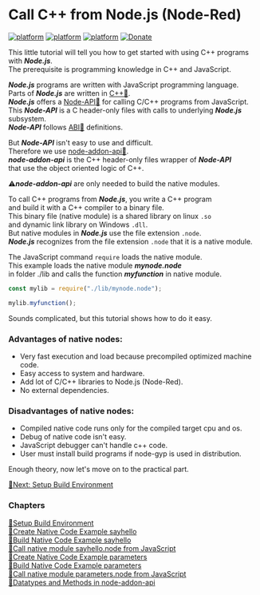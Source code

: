 # Call C++ from Node.js (Node-Red)
[![platform](https://img.shields.io/badge/platform-Node.js-green)](https://nodejs.org/en/)
[![platform](https://img.shields.io/badge/platform-Node--RED-red)](https://nodered.org)
[![platform](https://img.shields.io/badge/platform-Raspberry--Pi-ff69b4)](https://www.raspberrypi.com/)
[![Donate](https://img.shields.io/badge/Donate-PayPal-blue.svg)](https://www.paypal.com/cgi-bin/webscr?cmd=_s-xclick&hosted_button_id=ZDRCZBQFWV3A6)

This little tutorial will tell you how to get started with using C++ programs with ***Node.js***.<br>
The prerequisite is programming knowledge in C++ and JavaScript.<br>

***Node.js*** programs are written with JavaScript programming language.<br>
Parts of ***Node.js*** are written in [C++📌](https://github.com/nodejs/node/tree/main/deps).<br>
***Node.js*** offers a [Node-API📌](https://nodejs.org/api/n-api.html) for calling C/C++ programs from JavaScript.<br>
This ***Node-API*** is a C header-only files with calls to underlying ***Node.js*** subsystem.<br>
***Node-API*** follows [ABI📌](https://nodejs.org/en/docs/guides/abi-stability/) definitions.<br>

But ***Node-API*** isn't easy to use and difficult.<br>
Therefore we use [node-addon-api📌](https://github.com/nodejs/node-addon-api).<br>
***node-addon-api*** is the C++ header-only files wrapper of ***Node-API***<br>
that use the object oriented logic of C++.<br>

⚠️***node-addon-api*** are only needed to build the native modules.<br> 

To call C++ programs from ***Node.js***, you write a C++ program<br>
and build it with a C++ compiler to a binary file.<br>
This binary file (native module) is a shared library on linux ```.so```<br>
and dynamic link library on Windows ```.dll```.<br>
But native modules in ***Node.js*** use the file extension ```.node```.<br>
***Node.js*** recognizes from the file extension ```.node``` that it is a native module.<br>

The JavaScript command ```require``` loads the native module.<br>
This example loads the native module ***mynode.node*** <br>
in folder ./lib and calls the function ***myfunction*** in native module.

```javascript
const mylib = require("./lib/mynode.node");

mylib.myfunction();
```
Sounds complicated, but this tutorial shows how to do it easy.<br>

### Advantages of native nodes:
- Very fast execution and load because precompiled optimized machine code.
- Easy access to system and hardware.
- Add lot of C/C++ libraries to Node.js (Node-Red).
- No external dependencies.

### Disadvantages of native nodes:
- Compiled native code runs only for the compiled target cpu and os.
- Debug of native code isn't easy.
- JavaScript debugger can't handle c++ code.
- User must install build programs if node-gyp is used in distribution.

Enough theory, now let's move on to the practical part.<br>

[🧾Next: Setup Build Environment](setup.md)<br>

### Chapters
[🧾Setup Build Environment](setup.md)<br>
[🧾Create Native Code Example sayhello](sayhello.md)<br>
[🧾Build Native Code Example sayhello](build_sayhello.md)<br>
[🧾Call native module sayhello.node from JavaScript](call_sayhello.md)<br>
[🧾Create Native Code Example parameters](parameters.md)<br>
[🧾Build Native Code Example parameters](build_parameters.md)<br>
[🧾Call native module parameters.node from JavaScript](call_parameters.md)<br>
[🧾Datatypes and Methods in node-addon-api](datatypes.md)<br>